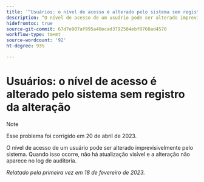 ```yaml
---
title: '“Usuários: o nível de acesso é alterado pelo sistema sem registro da alteração”'
description: “O nível de acesso de um usuário pode ser alterado imprevisivelmente pelo sistema. Quando isso ocorre, não há atualização visível e a alteração não aparece no log de auditoria.“
hidefromtoc: true
source-git-commit: 67d7e907af995a40ecad3792584ebf8768ad4570
workflow-type: tm+mt
source-wordcount: '92'
ht-degree: 93%

---
```



# Usuários: o nível de acesso é alterado pelo sistema sem registro da alteração

>[!NOTE]
>
>Esse problema foi corrigido em 20 de abril de 2023.

O nível de acesso de um usuário pode ser alterado imprevisivelmente pelo sistema. Quando isso ocorre, não há atualização visível e a alteração não aparece no log de auditoria.

_Relatado pela primeira vez em 18 de fevereiro de 2023._

